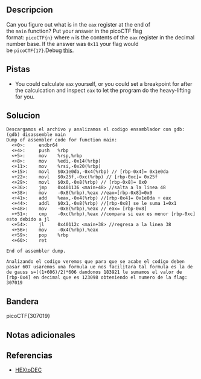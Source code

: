 

## Descripcion
Can you figure out what is in the `eax` register at the end of the `main` function? Put your answer in the picoCTF flag format: `picoCTF{n}` where `n` is the contents of the `eax` register in the decimal number base. If the answer was `0x11` your flag would be `picoCTF{17}`.Debug [this](https://artifacts.picoctf.net/c/520/debugger0_b).
## Pistas
- You could calculate `eax` yourself, or you could set a breakpoint for after the calculcation and inspect `eax` to let the program do the heavy-lifting for you.
## Solucion
```
Descargamos el archivo y analizamos el codigo ensamblador con gdb:
(gdb) disassemble main
Dump of assembler code for function main:
  <+0>:     endbr64
  <+4>:     push   %rbp
  <+5>:     mov    %rsp,%rbp
  <+8>:     mov    %edi,-0x14(%rbp)
  <+11>:    mov    %rsi,-0x20(%rbp)
  <+15>:    movl   $0x1e0da,-0x4(%rbp) // [rbp-0x4]= 0x1e0da
  <+22>:    movl   $0x25f,-0xc(%rbp) // [rbp-0xc]= 0x25f
  <+29>:    movl   $0x0,-0x8(%rbp) // [rbp-0x8]= 0x0
  <+36>:    jmp    0x401136 <main+48> //salta a la linea 48
  <+38>:    mov    -0x8(%rbp),%eax //eax=[rbp-0x8]=0x0
  <+41>:    add    %eax,-0x4(%rbp) //[rbp-0x4]= 0x1e0da + eax
  <+44>:    addl   $0x1,-0x8(%rbp) //[rbp-0x8] se le suma 1=0x1
  <+48>:    mov    -0x8(%rbp),%eax // eax= [rbp-0x8]
  <+51>:    cmp    -0xc(%rbp),%eax //compara si eax es menor [rbp-0xc] esto debido a jl
  <+54>:    jl     0x40112c <main+38> //regresa a la linea 38
  <+56>:    mov    -0x4(%rbp),%eax
  <+59>:    pop    %rbp
  <+60>:    ret

End of assembler dump.

Analizando el codigo veremos que para que se acabe el codigo deben pasar 607 usaremos una formula ue nos facilitara tal formula es la de de gauss s=((1+606)/2)*606 dandonos 183921 le sumamos el valor de [rbp-0x4] en decimal que es 123098 obteniendo el numero de la flag: 307019
```

## Bandera

picoCTF{307019}

## Notas adicionales

## Referencias
- [HEXtoDEC](https://www.rapidtables.com/convert/number/hex-to-decimal.html)